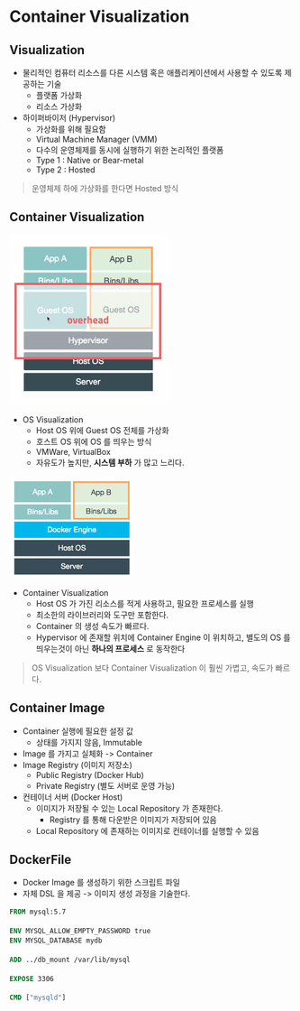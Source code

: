 # Container Visualization

## Visualization
- 물리적인 컴퓨터 리소스를 다른 시스템 혹은 애플리케이션에서 사용할 수 있도록 제공하는 기술
    - 플랫폼 가상화
    - 리소스 가상화
- 하이퍼바이저 (Hypervisor)
    - 가상화를 위해 필요함
    - Virtual Machine Manager (VMM)
    - 다수의 운영체제를 동시에 실행하기 위한 논리적인 플랫폼
    - Type 1 : Native or Bear-metal
    - Type 2 : Hosted

> 운영체제 하에 가상화를 한다면 Hosted 방식 

## Container Visualization

![VMWare](./images/VMWare.png)

- OS Visualization
    - Host OS 위에 Guest OS 전체를 가상화
    - 호스트 OS 위에 OS 를 띄우는 방식
    - VMWare, VirtualBox
    - 자유도가 높지만, **시스템 부하** 가 많고 느리다.
    
![Docker](./images/Docker.png)

- Container Visualization
    - Host OS 가 가진 리소스를 적게 사용하고, 필요한 프로세스를 실행
    - 최소한의 라이브러리와 도구만 포함한다.
    - Container 의 생성 속도가 빠르다.
    - Hypervisor 에 존재할 위치에 Container Engine 이 위치하고, 별도의 OS 를 띄우는것이 아닌 **하나의 프로세스** 로 동작한다 
    
> OS Visualization 보다 Container Visualization 이 훨씬 가볍고, 속도가 빠르다.

## Container Image
- Container 실행에 필요한 설정 값
    - 상태를 가지지 않음, Immutable
- Image 를 가지고 실체화 -> Container
- Image Registry (이미지 저장소)
    - Public Registry (Docker Hub)
    - Private Registry (별도 서버로 운영 가능)
- 컨테이너 서버 (Docker Host)
    - 이미지가 저장될 수 있는 Local Repository 가 존재한다.
        - Registry 를 통해 다운받은 이미지가 저장되어 있음
    - Local Repository 에 존재하는 이미지로 컨테이너를 실행할 수 있음

## DockerFile
- Docker Image 를 생성하기 위한 스크립트 파일
- 자체 DSL 을 제공 -> 이미지 생성 과정을 기술한다.

```dockerfile
FROM mysql:5.7

ENV MYSQL_ALLOW_EMPTY_PASSWORD true
ENV MYSQL_DATABASE mydb

ADD ../db_mount /var/lib/mysql

EXPOSE 3306

CMD ["mysqld"]
```